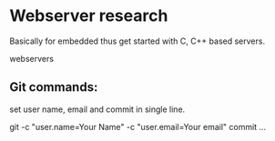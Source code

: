 # Webserver research
Basically for embedded thus get started with C, C++ based servers.

webservers

## Git commands:
set user name, email and commit in single line.

git -c "user.name=Your Name" -c "user.email=Your email" commit ...
